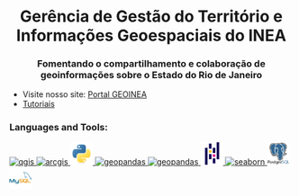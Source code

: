 <h1 align="center">Gerência de Gestão do Território e Informações Geoespaciais do INEA</h1>
<h3 align="center">Fomentando o compartilhamento e colaboração de geoinformações sobre o Estado do Rio de Janeiro</h3>

- Visite nosso site: [Portal GEOINEA](https://geoportal.inea.rj.gov.br/portal/apps/experiencebuilder/experience/?id=811a0feace564581afae2f9149b8031d)
- [Tutoriais](https://geoportal.inea.rj.gov.br/portal/apps/experiencebuilder/experience/?id=6942b9ad0b1346c49453117c09c32eea)

<h3 align="left">Languages and Tools:</h3>
<p align="left">
  <a href="https://qgis.org/" targt="_blank" rel="noreferrer"> <img src="https://upload.wikimedia.org/wikipedia/commons/thumb/9/91/QGIS_logo_new.svg/1200px-QGIS_logo_new.svg.png" alt="qgis" width="40" height="40"/> </a>   <a href="https://www.arcgis.com/" target="_blank" rel="noreferrer"> <img src="https://upload.wikimedia.org/wikipedia/commons/thumb/4/49/ArcGIS_globe.png/600px-ArcGIS_globe.png" alt="arcgis" width="40" height="40"/> </a> <a href="https://www.python.org" target="_blank" rel="noreferrer"> <img src="https://raw.githubusercontent.com/devicons/devicon/master/icons/python/python-original.svg" alt="python" width="40" height="40"/> </a> <a href="https://geopandas.org/en/stable/index.html" target="_blank" rel="noreferrer"> <img src="https://geopandas.org/en/stable/_images/geopandas_icon.png" alt="geopandas" width="40" height="40"/> </a> <a href="https://www.microsoft.com/pt-br/power-platform/products/power-bi" target="_blank" rel="noreferrer"> <img src="https://upload.wikimedia.org/wikipedia/commons/thumb/c/cf/New_Power_BI_Logo.svg/2048px-New_Power_BI_Logo.svg.png" alt="geopandas" width="40" height="40"/> </a>
  <a href="https://pandas.pydata.org/" target="_blank" rel="noreferrer"> <img src="https://raw.githubusercontent.com/devicons/devicon/2ae2a900d2f041da66e950e4d48052658d850630/icons/pandas/pandas-original.svg" alt="pandas" width="40" height="40"/> </a>  <a href="https://seaborn.pydata.org/" target="_blank" rel="noreferrer"> <img src="https://seaborn.pydata.org/_images/logo-mark-lightbg.svg" alt="seaborn" width="40" height="40"/> </a>  <a href="https://www.postgresql.org" target="_blank" rel="noreferrer"> <img src="https://raw.githubusercontent.com/devicons/devicon/master/icons/postgresql/postgresql-original-wordmark.svg" alt="postgresql" width="40" height="40"/> </a>  <a href="https://www.mysql.com/" target="_blank" rel="noreferrer"> <img src="https://raw.githubusercontent.com/devicons/devicon/master/icons/mysql/mysql-original-wordmark.svg" alt="mysql" width="40" height="40"/> </a> 
</p>
